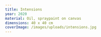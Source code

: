 ```yaml
---
title: Intensions
year: 2020
material: Oil, spraypaint on canvas
dimensions: 40 x 40 cm
coverImage: /images/uploads/intensions.jpg
---
```


